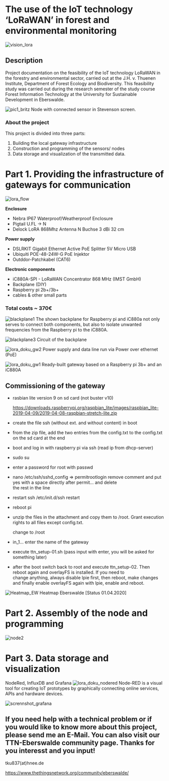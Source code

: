# The use of the IoT technology ‘LoRaWAN’ in forest and environmental monitoring 
![vision_lora](https://user-images.githubusercontent.com/57041076/78720565-3b5ead00-7926-11ea-8322-07cc2c69e511.jpg)
## Description
Project documentation on the feasibility of the IoT technology LoRaWAN in the forestry and environmental sector, carried out at the J.H. v. Thuenen Institute, Department of Forest Ecology and Biodiversity. This feasibility study was carried out during the research semester of the study course Forest Information Technology at the University for Sustainable Development in Eberswalde.

![pic1_britz](https://user-images.githubusercontent.com/57041076/75095818-51442880-5599-11ea-864a-949eaae4b699.jpg)
Node with connected sensor in Stevenson screen.


### About the project
This project is divided into three parts:

1. Building the local gateway infrastructure
2. Construction and programming of the sensors/ nodes
3. Data storage and visualization of the transmitted data.

# Part 1. Providing the infrastructure of gateways for communication
![lora_flow](https://user-images.githubusercontent.com/57041076/75113741-97a88e80-5650-11ea-9d76-278c2c08c37a.png)

**Enclosure**
- Nebra IP67 Waterproof/Weatherproof Enclosure                
- Pigtail U.FL -> N                                            	
- Delock LoRA 868Mhz Antenna N Buchse 3 dBi 32 cm			        

**Power supply** 
- DSLRKIT Gigabit Ethernet Active PoE Splitter 5V Micro USB	  
- Ubiquiti POE-48-24W-G PoE Injektor				                  
- Outddor-Patchkabel (CAT6)						                       

**Electronic components**
- iC880A-SPI - LoRaWAN Concentrator 868 MHz (IMST GmbH)			           
- Backplane (DIY) 
- Raspberry pi 2b+/3b+ 				                          		  
- cables & other small parts	
### Total costs ~ 370€

![blackplane1](https://user-images.githubusercontent.com/57041076/78673284-3546dd00-78e2-11ea-996c-c97587c80db0.jpg)
The shown backplane for Raspberry pi and iC880a not only serves to connect both components, but also to isolate unwanted frequencies from the Raspberry pi to the iC880A. 

![blackplane3](https://user-images.githubusercontent.com/57041076/78673683-c7e77c00-78e2-11ea-8c1f-184f03ca78a7.jpg)
Circuit of the backplane

![lora_doku_gw2](https://user-images.githubusercontent.com/57041076/75115927-a9dff800-5663-11ea-8da8-a792499b60b2.jpg)
Power supply and data line run via Power over ethernet (PoE)

![lora_doku_gw1](https://user-images.githubusercontent.com/57041076/75115912-79985980-5663-11ea-9aa5-6189e7b346c4.jpg)
Ready-built gateway based on a Raspberry pi 3b+ and an iC880A 

## Commissioning of the gateway
- rasbian lite version 9 on sd card (not buster v10) 

  https://downloads.raspberrypi.org/raspbian_lite/images/raspbian_lite-2019-04-09/2019-04-08-raspbian-stretch-lite.zip

- create the file ssh (without ext. and without content) in boot

- from the zip file, add the two entries from the config.txt to the config.txt on the sd card at the end

- boot and log in with raspberry pi via ssh (read ip from dhcp-server)

- sudo su

- enter a password for root with passwd

- nano /etc/ssh/sshd_config => permitrootlogin remove comment and put yes with a space directly after permit... and delete   
  the rest in the line

- restart ssh /etc/init.d/ssh restart

- reboot pi 

- unzip the files in the attachment and copy them to /root. Grant execution rights to all files except config.txt.

  change to /root

- in_1... enter the name of the gateway

- execute ttn_setup-01.sh (pass input with enter, you will be asked for something later)

- after the boot switch back to root and execute ttn_setup-02. Then reboot again and overlayFS is installed. If you need to     
  change anything, always disable lpie first, then reboot, make changes and finally enable overlayFS again with lpie, enable 
  and reboot.
  
![Heatmap_EW](https://user-images.githubusercontent.com/57041076/79078997-886ac680-7d0c-11ea-93bb-87b1be900530.png)
Heatmap Eberswalde [Status 01.04.2020] 
# Part 2. Assembly of the node and programming
![node2](https://user-images.githubusercontent.com/57041076/79074425-91e43680-7cec-11ea-9a9d-80a2b86a7321.jpg)

# Part 3. Data storage and visualization
NodeRed, InfluxDB and Grafana
![lora_doku_nodered](https://user-images.githubusercontent.com/57041076/75171663-48379080-572c-11ea-85af-91a5eda60a23.png)
Node-RED is a visual tool for creating IoT prototypes by graphically connecting online services, APIs and hardware devices.

![scrennshot_grafana](https://user-images.githubusercontent.com/57041076/78503493-225bcd80-7767-11ea-8445-64cb7686b4b3.png)

## If you need help with a technical problem or if you would like to know more about this project, please send me an E-Mail. You can also visit our TTN-Eberswalde community page. Thanks for you interesst and you input!
tku837(at)hnee.de

https://www.thethingsnetwork.org/community/eberswalde/

